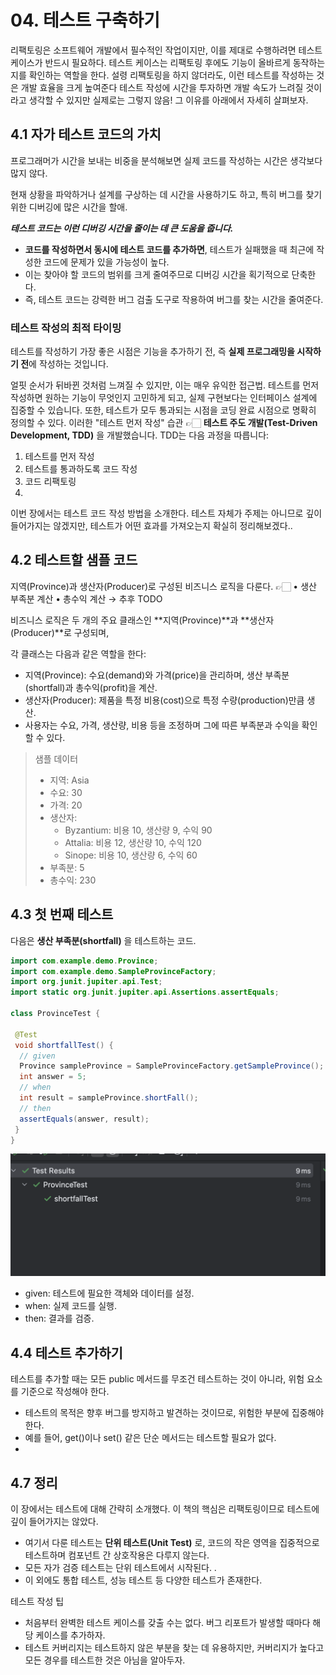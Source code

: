 # 04. 테스트 구축하기

리팩토링은 소프트웨어 개발에서 필수적인 작업이지만, 이를 제대로 수행하려면 테스트 케이스가 반드시 필요하다.
테스트 케이스는 리팩토링 후에도 기능이 올바르게 동작하는지를 확인하는 역할을 한다.
설령 리팩토링을 하지 않더라도, 이런 테스트를 작성하는 것은 개발 효율을 크게 높여준다
테스트 작성에 시간을 투자하면 개발 속도가 느려질 것이라고 생각할 수 있지만 실제로는 그렇지 않음! 그 이유를 아래에서 자세히 살펴보자.

## 4.1 자가 테스트 코드의 가치

프로그래머가 시간을 보내는 비중을 분석해보면 실제 코드를 작성하는 시간은 생각보다 많지 않다.

현재 상황을 파악하거나 설계를 구상하는 데 시간을 사용하기도 하고,
특히 버그를 찾기 위한 디버깅에 많은 시간을 할애.

***테스트 코드는 이런 디버깅 시간을 줄이는 데 큰 도움을 줍니다.***
- **코드를 작성하면서 동시에 테스트 코드를 추가하면**, 테스트가 실패했을 때 최근에 작성한 코드에 문제가 있을 가능성이 높다. 
- 이는 찾아야 할 코드의 범위를 크게 줄여주므로 디버깅 시간을 획기적으로 단축한다. 
- 즉, 테스트 코드는 강력한 버그 검출 도구로 작용하여 버그를 찾는 시간을 줄여준다.

### 테스트 작성의 최적 타이밍

테스트를 작성하기 가장 좋은 시점은 기능을 추가하기 전, 즉 **실제 프로그래밍을 시작하기 전**에 작성하는 것입니다.

얼핏 순서가 뒤바뀐 것처럼 느껴질 수 있지만, 이는 매우 유익한 접근법.
테스트를 먼저 작성하면 원하는 기능이 무엇인지 고민하게 되고, 실제 구현보다는 인터페이스 설계에 집중할 수 있습니다.
또한, 테스트가 모두 통과되는 시점을 코딩 완료 시점으로 명확히 정의할 수 있다.
이러한 "테스트 먼저 작성" 습관 👉🏻 **테스트 주도 개발(Test-Driven Development, TDD)** 을 개발했습니다. TDD는 다음 과정을 따릅니다:

1. 테스트를 먼저 작성
2. 테스트를 통과하도록 코드 작성
3. 코드 리팩토링
4. 
이번 장에서는 테스트 코드 작성 방법을 소개한다.
테스트 자체가 주제는 아니므로 깊이 들어가지는 않겠지만, 테스트가 어떤 효과를 가져오는지 확실히 정리해보겠다.. 

## 4.2 테스트할 샘플 코드

 지역(Province)과 생산자(Producer)로 구성된 비즈니스 로직을 다룬다.
👉🏻
 •	생산 부족분 계산
 •	총수익 계산
 → 추후 TODO

비즈니스 로직은 두 개의 주요 클래스인
**지역(Province)**과 **생산자(Producer)**로 구성되며,

각 클래스는 다음과 같은 역할을 한다:

- 지역(Province): 수요(demand)와 가격(price)을 관리하며, 생산 부족분(shortfall)과 총수익(profit)을 계산.
- 생산자(Producer): 제품을 특정 비용(cost)으로 특정 수량(production)만큼 생산.
- 사용자는 수요, 가격, 생산량, 비용 등을 조정하며 그에 따른 부족분과 수익을 확인할 수 있다.

>샘플 데이터
>- 지역: Asia
>- 수요: 30
>- 가격: 20
>- 생산자:
>     - Byzantium: 비용 10, 생산량 9, 수익 90
>     - Attalia: 비용 12, 생산량 10, 수익 120
>     - Sinope: 비용 10, 생산량 6, 수익 60
>- 부족분: 5
>- 총수익: 230

## 4.3 첫 번째 테스트

다음은 **생산 부족분(shortfall)** 을 테스트하는 코드. 

```java
import com.example.demo.Province;
import com.example.demo.SampleProvinceFactory;
import org.junit.jupiter.api.Test;
import static org.junit.jupiter.api.Assertions.assertEquals;

class ProvinceTest {

 @Test
 void shortfallTest() {
  // given
  Province sampleProvince = SampleProvinceFactory.getSampleProvince();
  int answer = 5;
  // when
  int result = sampleProvince.shortFall();
  // then
  assertEquals(answer, result);
 }
} 
```

![img.png](img.png)

- given: 테스트에 필요한 객체와 데이터를 설정.
- when: 실제 코드를 실행.
- then: 결과를 검증.

## 4.4 테스트 추가하기

테스트를 추가할 때는 모든 public 메서드를 무조건 테스트하는 것이 아니라, 위험 요소를 기준으로 작성해야 한다.

- 테스트의 목적은 향후 버그를 방지하고 발견하는 것이므로, 위험한 부분에 집중해야 한다.
- 예를 들어, get()이나 set() 같은 단순 메서드는 테스트할 필요가 없다.
- 

## 4.7 정리

이 장에서는 테스트에 대해 간략히 소개했다. 이 책의 핵심은 리팩토링이므로 테스트에 깊이 들어가지는 않았다.

- 여기서 다룬 테스트는 **단위 테스트(Unit Test)** 로, 코드의 작은 영역을 집중적으로 테스트하며 컴포넌트 간 상호작용은 다루지 않는다.
- 모든 자가 검증 테스트는 단위 테스트에서 시작된다. .
- 이 외에도 통합 테스트, 성능 테스트 등 다양한 테스트가 존재한다.

테스트 작성 팁
- 처음부터 완벽한 테스트 케이스를 갖출 수는 없다. 버그 리포트가 발생할 때마다 해당 케이스를 추가하자.
- 테스트 커버리지는 테스트하지 않은 부분을 찾는 데 유용하지만, 커버리지가 높다고 모든 경우를 테스트한 것은 아님을 알아두자.